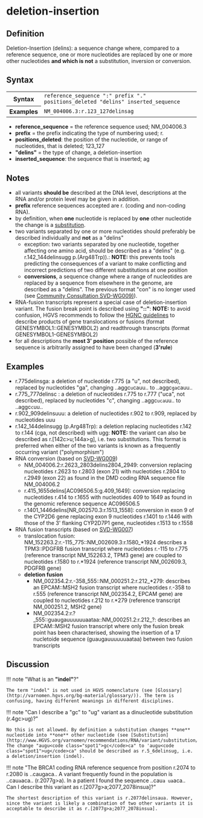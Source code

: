 # deletion-insertion

## Definition

Deletion-Insertion (delins): a sequence change where, compared to a reference sequence, one or more nucleotides are replaced by one or more other nucleotides **and which is not** a substitution, inversion or conversion.

## Syntax

<table class="syntax">
  <tr>
    <th>Syntax</th>
    <td><code>reference_sequence ":" prefix "." positions_deleted "delins" inserted_sequence</code></td>
  </tr>
  <tr>
    <th>Examples</th>
    <td><code>NM_004006.3:r.123_127delinsag</code></td>
  </tr>
</table>

- **reference_sequence** = the reference sequence used; NM_004006.3
- **prefix** = the prefix indicating the type of numbering used; r.
- **positions_deleted**: the position of the nucleotide, or range of nucleotides, that is deleted; 123_127
- **"delins"** = the type of change, a deletion-insertion
- **inserted_sequence**: the sequence that is inserted; ag

## Notes

- all variants **should be** described at the DNA level, descriptions at the RNA and/or protein level may be given in addition.
- **prefix** reference sequences accepted are r. (coding and non-coding RNA).
- by definition, when **one** nucleotide is replaced by **one** other nucleotide the change is a [substitution](../substitution/).
- two variants separated by one or more nucleotides should preferably be described individually and **not** as a "delins"
  - exception: two variants separated by one nucleotide, together affecting one amino acid, should be described as a "delins" (e.g. r.142_144delinsugg p.(Arg48Trp)).: **NOTE:** this prevents tools predicting the consequences of a variant to make conflicting and incorrect predictions of two different substitutions at one position
  - **conversions**, a sequence change where a range of nucleotides are replaced by a sequence from elsewhere in the genome, are described as a "delins". The previous format "con" is no longer used (see [Community Consultation SVD-WG009)](../../../consultation/SVD-WG009/)).
- RNA-fusion transcripts represent a special case of deletion-insertion variant. The fusion break point is described using **"::"**: **NOTE:** to avoid confusion, HGVS recommends to follow the [HGNC guidelines](https://www.genenames.org/about/guidelines/) to describe products of gene translocations or fusions (format GENESYMBOL1::GENESYMBOL2) and readthrough transcripts (format GENESYMBOL1-GENESYMBOL2)
- for all descriptions the **most 3' position** possible of the reference sequence is arbitrarily assigned to have been changed (**3'rule**)

## Examples

- r.775delinsga: a deletion of nucleotide r.775 (a "u", not described), replaced by nucleotides "ga", changing ..aggc<code class="spot1">u</code>cauu.. to ..aggc<code class="spot1">ga</code>cauu..
- r.775_777delinsc : a deletion of nucleotides r.775 to r.777 ("uca", not described), replaced by nucleotides "c", changing ..aggc<code class="spot1">uca</code>uu.. to ..aggc<code class="spot1">c</code>uu..
- r.902_909delinsuuu: a deletion of nucleotides r.902 to r.909, replaced by nucleotides uuu
- r.142_144delinsugg (p.Arg48Trp): a deletion replacing nucleotides r.142 to r.144 (cga, not described) with ugg: **NOTE:** the variant can also be described as r.[142c>u;144a>g], i.e. two substitutions. This format is preferred when either of the two variants is known as a frequently occurring variant ("polymorphism")
- RNA conversion (based on [SVD-WG009](../../../consultation/SVD-WG009/))
  - NM_004006.2:r.2623_2803delins2804_2949: conversion replacing nucleotides r.2623 to r.2803 (exon 21) with nucleotides r.2804 to r.2949 (exon 22) as found in the DMD coding RNA sequence file NM_004006.2
  - r.415_1655delins[AC096506.5:g.409\_1649]: conversion replacing nucleotides r.414 to r.1655 with nucleotides 409 to 1649 as found in the genomic reference sequence AC096506.5
  - r.1401_1446delins[NR\_002570.3:r.1513\_1558]: conversion in exon 9 of the CYP2D6 gene replacing exon 9 nucleotides r.1401 to r.1446 with those of the 3' flanking CYP2D7P1 gene, nucleotides r.1513 to r.1558
- RNA fusion transcripts (based on [SVD-WG007](../../../consultation/SVD-WG007/))
  - translocation fusion: NM_152263.2:r.-115_775::NM_002609.3:r.1580\_\*1924 describes a TPM3::PDGFRB fusion transcript where nucleotides r.-115 to r.775 (reference transcript NM_152263.2, TPM3 gene) are coupled to nucleotides r.1580 to r.\*1924 (reference transcript NM_002609.3, PDGFRB gene)
  - **deletion fusion**
    - NM_002354.2:r.-358_555::NM_000251.2:r.212\_\*279: describes an EPCAM::MSH2 fusion transcript where nucleotides r.-358 to r.555 (reference transcript NM_002354.2, EPCAM gene) are coupled to nucleotides r.212 to r.\*279 (reference transcript NM_000251.2, MSH2 gene)
    - NM_002354.2:r.?\_555::guaugauuuuuuaataa::NM_000251.2:r.212\_?: describes an EPCAM::MSH2 fusion transcript where only the fusion break point has been characterised, showing the insertion of a 17 nucletoide sequence (guaugauuuuuuaataa) between two fusion transcripts

## Discussion

!!! note "What is an **"indel"**?"

    The term "indel" is not used in HGVS nomenclature (see [Glossary](http://varnomen.hgvs.org/bg-material/glossary/)). The term is confusing, having different meanings in different disciplines.

!!! note "Can I describe a "gc" to "ug" variant as a dinucleotide substitution (r.4gc>ug)?"

    No this is not allowed. By definition a substitution changes **one** nucleotide into **one** other nucleotide (see [Substitution](http://www.HGVS.org/varnomen/recommendations/RNA/variant/substitution/)). The change "augu<code class="spot1">gc</code>ca" to 'augu<code class="spot1">ug</code>ca" should be described as r.5_6delinsug, i.e. a deletion/insertion (indel).

!!! note "The BRCA1 coding RNA reference sequence from position r.2074 to r.2080 is ..caugaca.. A variant frequently found in the population is ..cau<code class="spot1">a</code>aca.. (r.2077g>a). In a patient I found the sequence ..cau<code class="spot1">a ua</code>aca.. Can I describe this variant as r.[2077g>a;2077_2078insua]?"

    The shortest description of this variant is r.2077delinsaua. However, since the variant is likely a combination of two other variants it is acceptable to describe it as r.[2077g>a;2077_2078insua].
